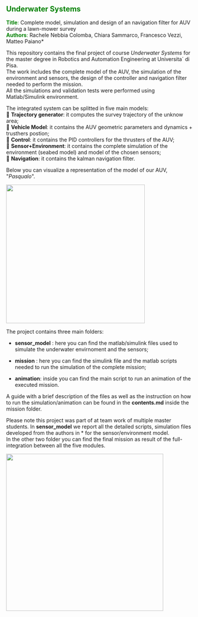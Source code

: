### <font color="green"> <span style="font-size:larger;"> Underwater Systems</font>

<font color="green">**Title**:</font> Complete model, simulation and design of an navigation filter for AUV during a lawn-mower survey   
<font color="green">**Authors**:</font> Rachele Nebbia Colomba, Chiara Sammarco, Francesco Vezzi, Matteo Paiano*

This repository contains the final project of course *Underwater Systems* for the master degree in Robotics and Automation Engineering at Universita´ di Pisa.   
The work includes the complete model of the AUV, the simulation of the environment and sensors, the design of the controller and navigation filter needed to perform the mission.   
All the simulations and validation tests were performed using Matlab/Simulink environment.  

The integrated system can be splitted in five main models:  
&#x1F538; **Trajectory generator**: it computes the survey trajectory of the unknow area;  
&#x1F538; **Vehicle Model**: it contains the AUV geometric parameters and dynamics + trusthers postion;  
&#x1F538; **Control**: it contains the PID controllers for the thrusters of the AUV;  
&#x1F538; **Sensor+Environment**: it contains the complete simulation of the environment (seabed model) and model of the chosen sensors;  
&#x1F538; **Navigation**: it contains the kalman navigation filter. 

Below you can visualize a representation of the model of our AUV, "*Pasqualo*". 

<img src="https://github.com/rachele182/navigation_systems/assets/75611841/16b22289-f5a4-4cf3-a26e-ecd3426b7a5f" width="375">

The project contains three main folders: 

- **sensor_model** : here you can find the matlab/simulink files used to simulate the underwater envirnoment and the sensors;  

- **mission** : here you can find the simulink file and the matlab scripts needed to run the simulation of the complete mission;  
  
- **animation**: inside you can find the main script to run an animation of the executed mission. 

A guide with a brief description of the files as well as the instruction on how to run the simulation/animation can be found in the **contents.md** inside the mission folder.  

Please note this project was part of at team work of multiple master students. In **sensor_model** we report all the detailed scripts, simulation files developed from the authors in * for the sensor/environment model.   
In the other two folder you can find the final mission as result of the full-integration between all the five modules.

<img src="https://github.com/rachele182/navigation_systems/assets/75611841/39082569-4841-47a7-8545-c70805ac7949" width="425">


